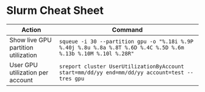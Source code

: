 # Slurm Cheat Sheet

| Action                              | Command                                                                                                             |
| ----------------------------------- | ------------------------------------------------------------------------------------------------------------------ |
| Show live GPU partition utilization | `squeue -i 30 --partition gpu -o "%.18i %.9P %.40j %.8u %.8a %.8T %.6D %.4C %.5D %.6m %.13b %.10M %.10l %.28R"`   |
| User GPU utilization per account    | `sreport cluster UserUtilizationByAccount start=mm/dd/yy end=mm/dd/yy account=test --tres gpu`                   |
